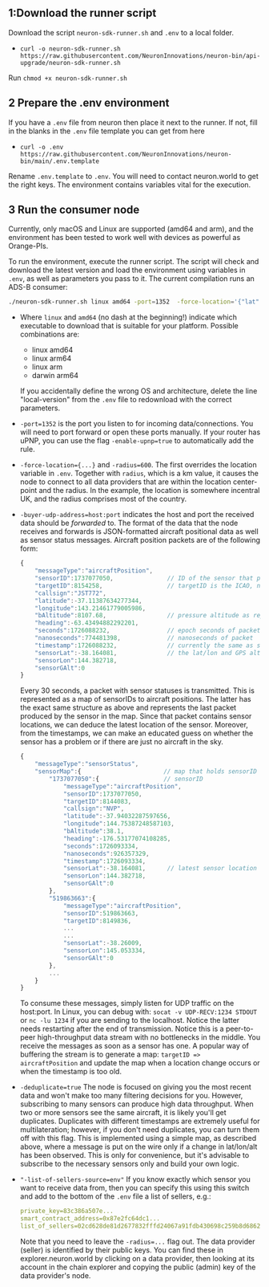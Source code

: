 ## 1:Download the runner script
 
 Download the script `neuron-sdk-runner.sh` and `.env` to a local folder.

- `curl -o neuron-sdk-runner.sh https://raw.githubusercontent.com/NeuronInnovations/neuron-bin/api-upgrade/neuron-sdk-runner.sh`

Run `chmod +x neuron-sdk-runner.sh`

## 2 Prepare the .env environment
If you have a `.env` file from neuron then place it next to the runner. If not, fill in the blanks in the `.env` file template you can get from here 
- `curl -o .env https://raw.githubusercontent.com/NeuronInnovations/neuron-bin/main/.env.template`

Rename `.env.template` to `.env`.  You will need to contact neuron.world to get the right keys. The environment contains variables vital for the execution.
## 3 Run the consumer node

Currently, only macOS and Linux are supported (amd64 and arm), and the environment has been tested to work well with devices as powerful as Orange-PIs.

To run the environment, execute the runner script. The script will check and download the latest version and load the environment using variables in `.env`, as well as parameters you pass to it. The current compilation runs an ADS-B consumer:

```bash
./neuron-sdk-runner.sh linux amd64 -port=1352  -force-location='{"lat":54.9735,"lon":-2.4398,"alt":0.000000}' -radius=600  -buyer-udp-address=localhost:1234 -deduplicate=true
```

+ Where `linux` and `amd64` (no dash at the beginning!) indicate which executable to download that is suitable for your platform. Possible combinations are:
    + linux amd64
    + linux arm64
    + linux arm
    + darwin arm64

    If you accidentally define the wrong OS and architecture, delete the line "local-version" from the `.env` file to redownload with the correct parameters.

+ `-port=1352` is the port you listen to for incoming data/connections. You will need to port forward or open these ports manually. If your router has uPNP, you can use the flag `-enable-upnp=true` to automatically add the rule.
+ `-force-location={...}` and `-radius=600`. The first overrides the location variable in `.env`. Together with `radius`, which is a km value, it causes the node to connect to all data providers that are within the location center-point and the radius. In the example, the location is somewhere incentral UK, and the radius comprises most of the country.
+ `-buyer-udp-address=host:port` indicates the host and port the received data should be *forwarded* to. The format of the data that the node receives and forwards is JSON-formatted aircraft positional data as well as sensor status messages. Aircraft position packets are of the following form:
    ```javascript
    {
        "messageType":"aircraftPosition",
        "sensorID":1737077050,               // ID of the sensor that produced the packet.
        "targetID":8154258,                  // targetID is the ICAO, normally in hex, in integer form
        "callsign":"JST772",
        "latitude":-37.11387634277344,
        "longitude":143.21461779005986,
        "bAltitude":8107.68,                 // pressure altitude as reported from aircraft (not GPS) (fixed to 29.92 inHg - 1013.25 hPa)
        "heading":-63.43494882292201,
        "seconds":1726088232,                // epoch seconds of packet
        "nanoseconds":774481398,             // nanoseconds of packet
        "timestamp":1726088232,              // currently the same as seconds
        "sensorLat":-38.164081,              // the lat/lon and GPS altitude of the sensor
        "sensorLon":144.382718,
        "sensorGAlt":0
    }
    ```

    Every 30 seconds, a packet with sensor statuses is transmitted. This is represented as a map of sensorIDs to aircraft positions. The latter has the exact same structure as above and represents the last packet produced by the sensor in the map. Since that packet contains sensor locations, we can deduce the latest location of the sensor. Moreover, from the timestamps, we can make an educated guess on whether the sensor has a problem or if there are just no aircraft in the sky.
    
    ```javascript
    {
        "messageType":"sensorStatus",
        "sensorMap":{                       // map that holds sensorID => last-message-packet-of-sensor
            "1737077050":{                  // sensorID
                "messageType":"aircraftPosition",
                "sensorID":1737077050,
                "targetID":8144083,
                "callsign":"NVP",
                "latitude":-37.94032287597656,
                "longitude":144.75387248587103,
                "bAltitude":38.1,
                "heading":-176.53177074108285,
                "seconds":1726093334,
                "nanoseconds":926357329,
                "timestamp":1726093334,
                "sensorLat":-38.164081,      // latest sensor location
                "sensorLon":144.382718,
                "sensorGAlt":0
            },
            "519863663":{
                "messageType":"aircraftPosition",
                "sensorID":519863663,
                "targetID":8149836,
                ...
                ...
                "sensorLat":-38.26009,
                "sensorLon":145.053334,
                "sensorGAlt":0
            },
            ...
        }
    }
    ```

    To consume these messages, simply listen for UDP traffic on the host:port. In Linux, you can debug with:
    `socat -v UDP-RECV:1234 STDOUT` or `nc -lu 1234` if you are sending to the localhost. Notice the latter needs restarting after the end of transmission. Notice this is a peer-to-peer high-throughput data stream with no bottlenecks in the middle. You receive the messages as soon as a sensor has one. A popular way of buffering the stream is to generate a map: `targetID => aircraftPosition` and update the map when a location change occurs or when the timestamp is too old.
+ `-deduplicate=true` The node is focused on giving you the most recent data and won't make too many filtering decisions for you. However, subscribing to many sensors can produce high data throughput. When two or more sensors see the same aircraft, it is likely you'll get duplicates. Duplicates with different timestamps are extremely useful for multilateration; however, if you don't need duplicates, you can turn them off with this flag. This is implemented using a simple map, as described above, where a message is put on the wire only if a change in lat/lon/alt has been observed. This is only for convenience, but it's advisable to subscribe to the necessary sensors only and build your own logic.
+ `"-list-of-sellers-source=env"` If you know exactly which sensor you want to receive data from, then you can specify this using this switch and add to the bottom of the `.env` file a list of sellers, e.g.:
    ```yaml
    private_key=83c386a507e...
    smart_contract_address=0x87e2fc64dc1...
    list_of_sellers=02cd628de81d2677832fffd24067a91fdb430698c259b8d6862db55d221f86fa31,03108b811be6caac978003c19ea4a33db5fe6f3711379b8ea288800e039fddd3ac,03fa7b72860864bc0f4f5d8a03419d1339edc5f31a92ef09fdee9de15150a84a5b
    ```

    Note that you need to leave the `-radius=...` flag out. The data provider (seller) is identified by their public keys. You can find these in explorer.neuron.world by clicking on a data provider, then looking at its account in the chain explorer and copying the public (admin) key of the data provider's node.
